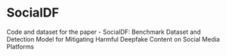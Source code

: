 # SocialDF
Code and dataset for the paper - SocialDF: Benchmark Dataset and Detection Model for Mitigating Harmful Deepfake Content on Social Media Platforms
